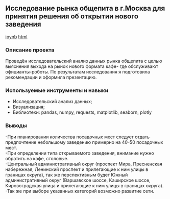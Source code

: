 ## Исследование рынка общепита в г.Москва для принятия решения об открытии нового заведения
[ipynb](https://github.com/moseevaevgeniya/-yandex_praktikum/blob/4c1f0b6bb2654d0cb161884c7267c808b8f5234e/8.%D0%98%D1%81%D1%81%D0%BB%D0%B5%D0%B4%D0%BE%D0%B2%D0%B0%D0%BD%D0%B8%D0%B5%20%D1%80%D1%8B%D0%BD%D0%BA%D0%B0%20%D0%BE%D0%B1%D1%89%D0%B5%D0%BF%D0%B8%D1%82%D0%B0%20%D0%B3.%D0%9C%D0%BE%D1%81%D0%BA%D0%B2%D1%8B/cafe_project.ipynb) [html](https://github.com/moseevaevgeniya/-yandex_praktikum/blob/4c1f0b6bb2654d0cb161884c7267c808b8f5234e/8.%D0%98%D1%81%D1%81%D0%BB%D0%B5%D0%B4%D0%BE%D0%B2%D0%B0%D0%BD%D0%B8%D0%B5%20%D1%80%D1%8B%D0%BD%D0%BA%D0%B0%20%D0%BE%D0%B1%D1%89%D0%B5%D0%BF%D0%B8%D1%82%D0%B0%20%D0%B3.%D0%9C%D0%BE%D1%81%D0%BA%D0%B2%D1%8B/cafe_project.html)
### Описание проекта
Проведён исследовательский анализ данных рынка общепита с целью выяснения выхода на рынок нового формата кафе- где обслуживают официанты-роботы. По результатам исследования я подготовила рекомендации и оформила презентацию.
### Используемые инструменты и навыки 
- Исследовательский анализ данных;
- Визуализация;
- Библиотеки: pandas, numpy, requests, matplotlib, seaborn,  plotly
### Выводы
-При планировании количества посадочных мест следует отдать предпочтение небольшому заведению примерно на 40-50 посадочных мест.  
-При определении типа открываемого заведения, внимание нужно обратить на кафе, столовые.  
-Центральный административный округ (проспект Мира, Пресненская набережная, Ленинский проспект и прилегающие к ним улицы в границах округа), так же перспективным будет Южный административный округ (Варшавское шоссе, Каширское шоссе, Кировоградская улица и прилегающие к ним улицы в границах округа).  
-Так же при выборе указанных категорий возможно развитие сети.  
